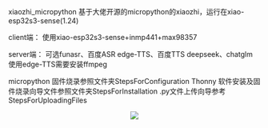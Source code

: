 xiaozhi_micropython
基于大佬开源的micropython的xiaozhi，运行在xiao-esp32s3-sense(1.24)

client端：
使用xiao-esp32s3-sense+inmp441+max98357

server端：
可选funasr、百度ASR
edge-TTS、百度TTS
deepseek、chatglm
使用edge-TTS需要安装ffmpeg


micropython 固件烧录参照文件夹StepsForConfiguration
Thonny 软件安装及固件烧录向导文件参照文件夹StepsForInstallation
.py文件上传向导参考StepsForUploadingFiles

<div align="center">
  <img src="https://github.com/zhou19830318/xiaozhi_micropython/blob/main/xiaozhi%20_AI.png">
</div>
